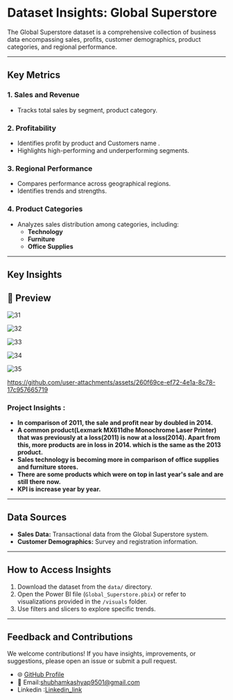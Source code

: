 
# Dataset Insights: Global Superstore

The Global Superstore dataset is a comprehensive collection of business data encompassing sales, profits, customer demographics, product categories, and regional performance.

---
## Key Metrics

### 1. Sales and Revenue
- Tracks total sales by segment, product category.

### 2. Profitability
- Identifies profit by product and Customers name .
- Highlights high-performing and underperforming segments.

### 3. Regional Performance
- Compares performance across geographical regions.
- Identifies trends and strengths.

### 4. Product Categories
- Analyzes sales distribution among categories, including:
  - **Technology**
  - **Furniture**
  - **Office Supplies**

---
## Key Insights
## 📸 Preview  



![31](https://github.com/user-attachments/assets/c2650afa-14e5-4ee0-82be-c5a493d9b5eb)



![32](https://github.com/user-attachments/assets/21b35200-0e2a-4802-9501-f2b627abccf7)






![33](https://github.com/user-attachments/assets/df6a4a77-8d3e-4a96-a434-8139d6b531ab)




![34](https://github.com/user-attachments/assets/58ddddb8-de66-46e7-b2de-a11400e7ad97)




![35](https://github.com/user-attachments/assets/81fb6ca1-fe75-4da1-832f-07d5dff2bf71)







https://github.com/user-attachments/assets/260f69ce-ef72-4e1a-8c78-17c957665719










### Project Insights :
- **In comparison of 2011, the sale and profit near by doubled in 2014.**
- **A common product(Lexmark MX611dhe Monochrome Laser Printer) that was previously at a loss(2011) is now at a loss(2014).
  Apart from this,  more products are in loss in 2014. which is the same as the 2013 product.**
- **Sales technology is becoming more in comparison of office supplies and furniture stores.**
- **There are some products which were on top in last year's sale and are still there now.**
- **KPI is increase year by year.**

---

## Data Sources

- **Sales Data:** Transactional data from the Global Superstore system.
- **Customer Demographics:** Survey and registration information.

---

## How to Access Insights

1. Download the dataset from the `data/` directory.
2. Open the Power BI file (`Global_Superstore.pbix`) or refer to visualizations provided in the `/visuals` folder.
3. Use filters and slicers to explore specific trends.

---

## Feedback and Contributions

We welcome contributions! If you have insights, improvements, or suggestions, please open an issue or submit a pull request.
- 🌐 [GitHub Profile](https://github.com/ShubhamKumar0786https://github.com/ShubhamKumar0786)  
- 📧 Email:shubhamkashyap9501@gmail.com
- Linkedin :[Linkedin_link](https://www.linkedin.com/in/shubham0786/)

